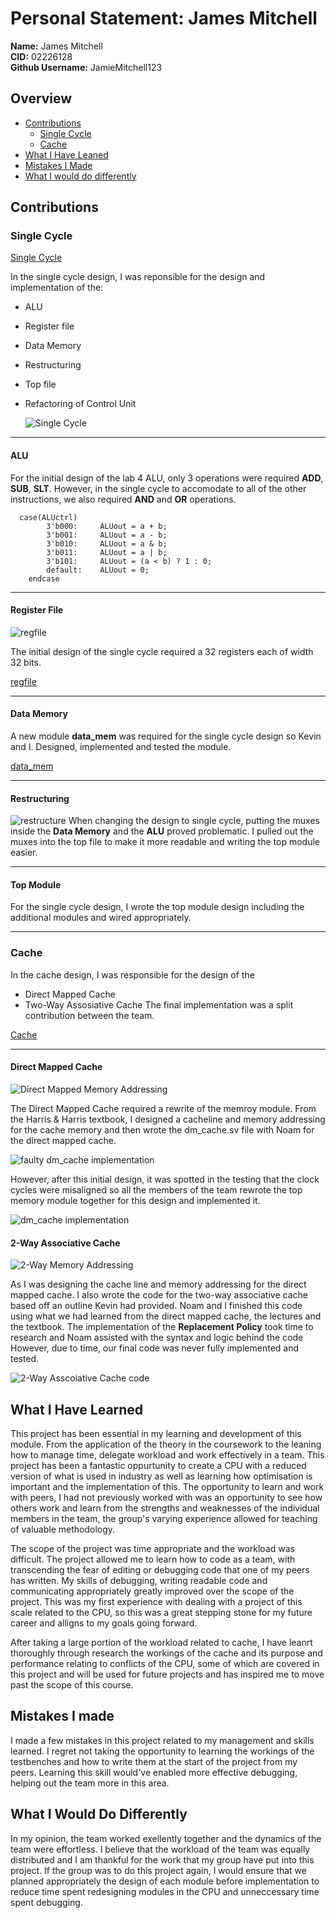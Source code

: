 # Personal Statement: James Mitchell 
**Name:** James Mitchell  
**CID:** 02226128   
**Github Username:** JamieMitchell123

## Overview 

- [Contributions](#contributions)
  - [Single Cycle](#single-cycle)
  - [Cache](#cache)
- [What I Have Leaned](#what-i-have-learned)
- [Mistakes I Made](#mistakes-i-made)
- [What I would do differently](#what-i-would-do-differently)
  
## Contributions
### Single Cycle 
[Single Cycle](/docs/team_statements_sections/single_cycle.md)


In the single cycle design, I was reponsible for the design and implementation of the:
- ALU
- Register file
- Data Memory
- Restructuring
- Top file
- Refactoring of Control Unit

  
  ![Single Cycle](../../images/single_cycle.png)
  
---

#### ALU


For the initial design of the lab 4 ALU, only 3 operations were required **ADD**, **SUB**, **SLT**. However, in the single cycle to accomodate to all of the other instructions, we also required **AND** and **OR** operations.

```SV
  case(ALUctrl)
        3'b000:     ALUout = a + b;
        3'b001:     ALUout = a - b;
        3'b010:     ALUout = a & b;
        3'b011:     ALUout = a | b;
        3'b101:     ALUout = (a < b) ? 1 : 0;
        default:    ALUout = 0;   
    endcase
```
---

#### Register File
![regfile](../../images/regfile.png)


The initial design of the single cycle required a 32 registers each of width 32 bits. 

[regfile](../rtl/regfile.sv)

---

#### Data Memory

A new module **data_mem** was required for the single cycle design so Kevin and I. Designed, implemented and tested the module.


[data_mem](/rtl/data_mem.sv)

---

#### Restructuring
![restructure](../../images/muxes.png)
When changing the design to single cycle, putting the muxes inside the **Data Memory** and the **ALU** proved problematic. I pulled out the muxes into the top file to make it more readable and writing the top module easier.

---

#### Top Module 

For the single cycle design, I wrote the top module design including the additional modules and wired appropriately.

--- 

### Cache
In the cache design, I was responsible for the design of the
- Direct Mapped Cache
- Two-Way Assosiative Cache
The final implementation was a split contribution between the team.


[Cache](docs/team_statement_sections/cache.md)
  
 ---
 
#### Direct Mapped Cache
![Direct Mapped Memory Addressing](../../images/set_image.png)

The Direct Mapped Cache required a rewrite of the memroy module. From the Harris & Harris textbook, I designed a cacheline and memory addressing for the cache memory and then wrote the dm_cache.sv file with Noam for the direct mapped cache. 

![faulty dm_cache implementation](../../images/schematic1.png)

However, after this initial design, it was spotted in the testing that the clock cycles were misaligned so all the members of the team rewrote the top memory module together for this design and implemented it.

![dm_cache implementation](../../images/schematic3.png)


#### 2-Way Associative Cache
![2-Way Memory Addressing](../../images/cache.png)

As I was designing the cache line and memory addressing for the direct mapped cache. I also wrote the code for the two-way associative cache based off an outline Kevin had provided. Noam and I finished this code using what we had learned from the direct mapped cache, the lectures and the textbook. The implementation of the **Replacement Policy** took time to research and Noam assisted with the syntax and logic behind the code  However, due to time, our final code was never fully implemented and tested.

![2-Way Asscoiative Cache code](../cache/cache.sv)

## What I Have Learned 
This project has been essential in my learning and development of this module. From the application of the theory in the coursework to the leaning how to manage time, delegate workload and work effectively in a team. This project has been a fantastic oppurtunity to create a CPU with a reduced version of what is used in industry as well as learning how optimisation is important and the implementation of this. The opportunity to learn and work with peers, I had not previously worked with was an opportunity to see how others work and learn from the strengths and weaknesses of the individual members in the team, the group's varying experience allowed for teaching of valuable methodology.

The scope of the project was time appropriate and the workload was difficult. The project allowed me to learn how to code as a team, with transcending the fear of editing or debugging code that one of my peers has written. My skills of debugging, writing readable code and communicating appropriately greatly improved over the scope of the project. This was my first experience with dealing with a project of this scale related to the CPU, so this was a great stepping stone for my future career and alligns to my goals going forward.

After taking a large portion of the workload related to cache, I have leanrt thoroughly through research the workings of the cache and its purpose and performance relating to conflicts of the CPU, some of which are covered in this project and will be used for future projects and has inspired me to move past the scope of this course.

## Mistakes I made 
I made a few mistakes in this project related to my management and skills learned. I regret not taking the opportunity to learning the workings of the testbenches and how to write them at the start of the project from my peers. Learning this skill would've enabled more effective debugging, helping out the team more in this area.  

## What I Would Do Differently
In my opinion, the team worked exellently together and the dynamics of the team were effortless. I believe that the workload of the team was equally distributed and I am thankful for the work that my group have put into this project. If the group was to do this project again, I would ensure that we planned appropriately the design of each module before implementation to reduce time spent redesigning modules in the CPU and unneccessary time spent debugging.
